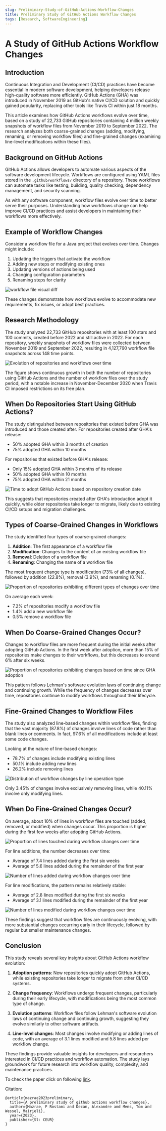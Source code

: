 ```yaml
---
slug: Preliminary-Study-of-GitHub-Actions-Workflow-Changes
title: Preliminary Study of GitHub Actions Workflow Changes
tags: [Research, SoftwareEngineering]
---
```

# A Study of GitHub Actions Workflow Changes

## Introduction

Continuous Integration and Development (CI/CD) practices have become essential in modern software development, helping developers release high-quality software more efficiently. GitHub Actions (GHA) was introduced in November 2019 as GitHub's native CI/CD solution and quickly gained popularity, replacing other tools like Travis CI within just 18 months.

This article examines how GitHub Actions workflows evolve over time, based on a study of 22,733 GitHub repositories containing 4 million weekly snapshots of workflow files from November 2019 to September 2022. The research analyzes both coarse-grained changes (adding, modifying, renaming, or removing workflow files) and fine-grained changes (examining line-level modifications within these files).

<!-- truncate -->

## Background on GitHub Actions

GitHub Actions allows developers to automate various aspects of the software development lifecycle. Workflows are configured using YAML files stored in the `.github/workflows/` directory of a repository. These workflows can automate tasks like testing, building, quality checking, dependency management, and security scanning.

As with any software component, workflow files evolve over time to better serve their purposes. Understanding how workflows change can help improve CI/CD practices and assist developers in maintaining their workflows more effectively.

## Example of Workflow Changes

Consider a workflow file for a Java project that evolves over time. Changes might include:

1. Updating the triggers that activate the workflow
2. Adding new steps or modifying existing ones
3. Updating versions of actions being used
4. Changing configuration parameters
5. Renaming steps for clarity

![workflow file visual diff](../static/blog_posts/priliminary_study_of_github_actions_workflow_changes/yaml_diff_example.jpg)

These changes demonstrate how workflows evolve to accommodate new requirements, fix issues, or adopt best practices.

## Research Methodology

The study analyzed 22,733 GitHub repositories with at least 100 stars and 100 commits, created before 2022 and still active in 2022. For each repository, weekly snapshots of workflow files were collected between November 2019 and September 2022, resulting in 4,127,760 workflow file snapshots across 148 time points.

![Evolution of repositories and workflows over time](../static/blog_posts/priliminary_study_of_github_actions_workflow_changes/Evolution%20of%20repositories%20and%20workflows%20over%20time.jpg)

The figure shows continuous growth in both the number of repositories using GitHub Actions and the number of workflow files over the study period, with a notable increase in November-December 2020 when Travis CI imposed restrictions on its free plan.

## When Do Repositories Start Using GitHub Actions?

The study distinguished between repositories that existed before GHA was introduced and those created after. For repositories created after GHA's release:
- 50% adopted GHA within 3 months of creation
- 75% adopted GHA within 10 months

For repositories that existed before GHA's release:
- Only 15% adopted GHA within 3 months of its release
- 50% adopted GHA within 10 months
- 75% adopted GHA within 21 months

![Time to adopt GitHub Actions based on repository creation date](../static/blog_posts/priliminary_study_of_github_actions_workflow_changes/Time%20to%20adopt%20GitHub%20Actions%20based%20on%20repository%20creation%20date.jpg)

This suggests that repositories created after GHA's introduction adopt it quickly, while older repositories take longer to migrate, likely due to existing CI/CD setups and migration challenges.

## Types of Coarse-Grained Changes in Workflows

The study identified four types of coarse-grained changes:
1. **Addition**: The first appearance of a workflow file
2. **Modification**: Changes to the content of an existing workflow file
3. **Removal**: Deletion of a workflow file
4. **Renaming**: Changing the name of a workflow file

The most frequent change type is modification (73% of all changes), followed by addition (22.8%), removal (3.9%), and renaming (0.1%).

![Proportion of repositories exhibiting different types of changes over time](../static/blog_posts/priliminary_study_of_github_actions_workflow_changes/Proportion%20of%20repositories%20exhibiting%20different%20types%20of%20changes%20over%20time.jpg)

On average each week:
- 7.2% of repositories modify a workflow file
- 1.4% add a new workflow file
- 0.5% remove a workflow file

## When Do Coarse-Grained Changes Occur?

Changes to workflow files are more frequent during the initial weeks after adopting GitHub Actions. In the first week after adoption, more than 15% of repositories make changes to their workflows, but this decreases to around 6% after six weeks.

![Proportion of repositories exhibiting changes based on time since GHA adoption](../static/blog_posts/priliminary_study_of_github_actions_workflow_changes/Proportion%20of%20repositories%20exhibiting%20changes%20based%20on%20time%20since%20GHA%20adoption.jpg)

This pattern follows Lehman's software evolution laws of continuing change and continuing growth. While the frequency of changes decreases over time, repositories continue to modify workflows throughout their lifecycle.

## Fine-Grained Changes to Workflow Files

The study also analyzed line-based changes within workflow files, finding that the vast majority (87.8%) of changes involve lines of code rather than blank lines or comments. In fact, 97.6% of all modifications include at least some code changes.

Looking at the nature of line-based changes:
- 78.7% of changes include modifying existing lines
- 50.1% include adding new lines
- 26.2% include removing lines

![Distribution of workflow changes by line operation type](../static/blog_posts/priliminary_study_of_github_actions_workflow_changes/Distribution%20of%20workflow%20changes%20by%20line%20operation%20type.jpg)

Only 3.45% of changes involve exclusively removing lines, while 40.11% involve only modifying lines.

## When Do Fine-Grained Changes Occur?

On average, about 10% of lines in workflow files are touched (added, removed, or modified) when changes occur. This proportion is higher during the first few weeks after adopting GitHub Actions.

![Proportion of lines touched during workflow changes over time](../static/blog_posts/priliminary_study_of_github_actions_workflow_changes/Proportion%20of%20lines%20touched%20during%20workflow%20changes%20over%20time.jpg)

For line additions, the number decreases over time:
- Average of 7.4 lines added during the first six weeks
- Average of 5.6 lines added during the remainder of the first year

![Number of lines added during workflow changes over time](../static/blog_posts/priliminary_study_of_github_actions_workflow_changes/Number%20of%20lines%20added%20during%20workflow%20changes%20over%20time.jpg)

For line modifications, the pattern remains relatively stable:
- Average of 2.8 lines modified during the first six weeks
- Average of 3.1 lines modified during the remainder of the first year

![Number of lines modified during workflow changes over time](../static/blog_posts/priliminary_study_of_github_actions_workflow_changes/Number%20of%20lines%20modified%20during%20workflow%20changes%20over%20time.jpg)

These findings suggest that workflow files are continuously evolving, with more substantial changes occurring early in their lifecycle, followed by regular but smaller maintenance changes.

## Conclusion

This study reveals several key insights about GitHub Actions workflow evolution:

1. **Adoption patterns**: New repositories quickly adopt GitHub Actions, while existing repositories take longer to migrate from other CI/CD systems.

2. **Change frequency**: Workflows undergo frequent changes, particularly during their early lifecycle, with modifications being the most common type of change.

3. **Evolution patterns**: Workflow files follow Lehman's software evolution laws of continuing change and continuing growth, suggesting they evolve similarly to other software artifacts.

4. **Line-level changes**: Most changes involve modifying or adding lines of code, with an average of 3.1 lines modified and 5.8 lines added per workflow change.

These findings provide valuable insights for developers and researchers interested in CI/CD practices and workflow automation. The study lays groundwork for future research into workflow quality, complexity, and maintenance practices.

To check the paper click on following [link](https://ceur-ws.org/Vol-3483/paper8.pdf).

Citation:
```
@article{mazrae2023preliminary,
  title={A preliminary study of github actions workflow changes},
  author={Mazrae, P Rostami and Decan, Alexandre and Mens, Tom and Wessel, Mairieli},
  year={2023},
  publisher={Sl: CEUR}
}
```